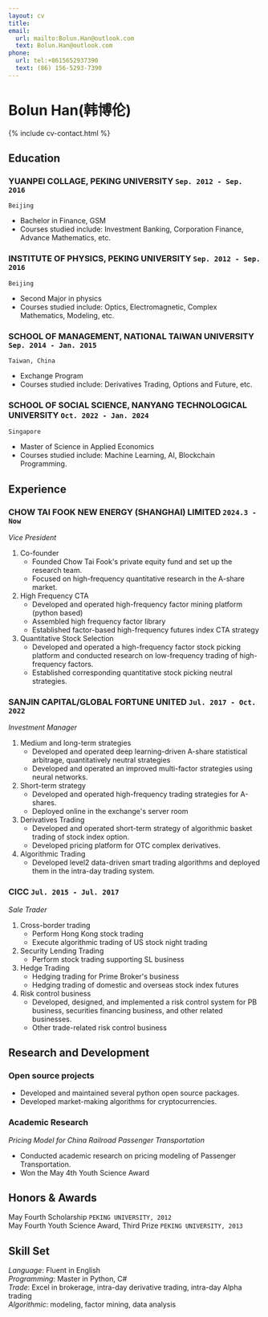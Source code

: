 ```yaml
---
layout: cv
title:
email:
  url: mailto:Bolun.Han@outlook.com
  text: Bolun.Han@outlook.com
phone:
  url: tel:+8615652937390
  text: (86) 156-5293-7390
---
```


# Bolun Han(韩博伦)

<!--
include contact information from the front matter
Supported arguments:
    - homepage: url, text
    - phone
    - email
-->

{% include cv-contact.html %}

## Education

### **YUANPEI COLLAGE, PEKING UNIVERSITY** `Sep. 2012 - Sep. 2016`

```
Beijing
```

- Bachelor in Finance, GSM
- Courses studied include: Investment Banking, Corporation Finance, Advance Mathematics, etc.

### **INSTITUTE OF PHYSICS, PEKING UNIVERSITY** `Sep. 2012 - Sep. 2016`

```
Beijing
```

- Second Major in physics
- Courses studied include: Optics, Electromagnetic, Complex Mathematics, Modeling, etc.

### **SCHOOL OF MANAGEMENT, NATIONAL TAIWAN UNIVERSITY** `Sep. 2014 - Jan. 2015`

```
Taiwan, China
```

- Exchange Program
- Courses studied include: Derivatives Trading, Options and Future, etc.

### **SCHOOL OF SOCIAL SCIENCE, NANYANG TECHNOLOGICAL UNIVERSITY** `Oct. 2022 - Jan. 2024`

```
Singapore
```

- Master of Science in Applied Economics
- Courses studied include: Machine Learning, AI, Blockchain Programming.

## Experience

### **CHOW TAI FOOK NEW ENERGY (SHANGHAI) LIMITED** `2024.3 - Now`

*Vice President*<br>

1. Co-founder
    - Founded Chow Tai Fook's private equity fund and set up the research team.
    - Focused on high-frequency quantitative research in the A-share market.
2. High Frequency CTA
    - Developed and operated high-frequency factor mining platform (python based)
    - Assembled high frequency factor library
    - Established factor-based high-frequency futures index CTA strategy
3. Quantitative Stock Selection
    - Developed and operated a high-frequency factor stock picking platform and conducted research on low-frequency trading of high-frequency factors.
    - Established corresponding quantitative stock picking neutral strategies.

### **SANJIN CAPITAL/GLOBAL FORTUNE UNITED** `Jul. 2017 - Oct. 2022`

*Investment Manager*<br>

1. Medium and long-term strategies
    - Developed and operated deep learning-driven A-share statistical arbitrage, quantitatively neutral strategies
    - Developed and operated an improved multi-factor strategies using neural networks.
2. Short-term strategy
    - Developed and operated high-frequency trading strategies for A-shares.
    - Deployed online in the exchange's server room
3. Derivatives Trading
    - Developed and operated short-term strategy of algorithmic basket trading of stock index option.
    - Developed pricing platform for OTC complex derivatives.
4. Algorithmic Trading
    - Developed level2 data-driven smart trading algorithms and deployed them in the intra-day trading system.

### **CICC** `Jul. 2015 - Jul. 2017`

*Sale Trader*<br>

1. Cross-border trading
    - Perform Hong Kong stock trading
    - Execute algorithmic trading of US stock night trading
2. Security Lending Trading
    - Perform stock trading supporting SL business
3. Hedge Trading
    - Hedging trading for Prime Broker's business
    - Hedging trading of domestic and overseas stock index futures
4. Risk control business
    - Developed, designed, and implemented a risk control system for PB business, securities financing business, and other related businesses.
    - Other trade-related risk control business

## Research and Development

### **Open source projects**

- Developed and maintained several python open source packages.
- Developed market-making algorithms for cryptocurrencies.

### **Academic Research**

*Pricing Model for China Railroad Passenger Transportation*<br>

- Conducted academic research on pricing modeling of Passenger Transportation.
- Won the May 4th Youth Science Award

## Honors & Awards

May Fourth Scholarship `PEKING UNIVERSITY, 2012` <br>
May Fourth Youth Science Award, Third Prize `PEKING UNIVERSITY, 2013` <br>

## Skill Set

*Language*: Fluent in English <br>
*Programming*:  Master in Python, C# <br>
*Trade*: Excel in brokerage, intra-day derivative trading, intra-day Alpha trading <br>
*Algorithmic*: modeling, factor mining, data analysis <br>